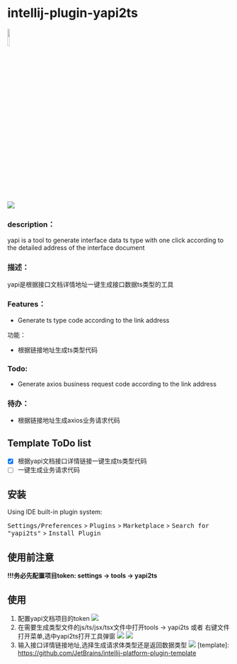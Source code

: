 # intellij-plugin-yapi2ts
<a href="https://www.jetbrains.com/webstorm"><img src="https://cdn.jsdelivr.net/gh/cong1223/cloudimg@master/img/20211109162916.png" width = "10%" /></a><br/>
[![](https://badgen.net/badge/yapi2ts/v2/f2a)](https://github.com/cong1223/intellij-plugin-yapi2ts)

<!-- Plugin description -->
### description：

yapi is a tool to generate interface data ts type with one click according to the detailed address of the interface document

### 描述：

yapi是根据接口文档详情地址一键生成接口数据ts类型的工具

### Features：

- Generate ts type code according to the link address

功能：

- 根据链接地址生成ts类型代码

### Todo:

- Generate axios business request code according to the link address

### 待办：

- 根据链接地址生成axios业务请求代码
<!-- Plugin description end -->

## Template ToDo list
- [x] 根据yapi文档接口详情链接一键生成ts类型代码
- [ ] 一键生成业务请求代码

## 安装

  Using IDE built-in plugin system:
  
  <kbd>Settings/Preferences</kbd> > <kbd>Plugins</kbd> > <kbd>Marketplace</kbd> > <kbd>Search for "yapi2ts"</kbd> >
  <kbd>Install Plugin</kbd>
  
## 使用前注意
**!!!务必先配置项目token: settings -> tools -> yapi2ts**
## 使用
1. 配置yapi文档项目的token
   ![](https://qnm.hunliji.com/Fo6wg9gECcIn_ZncVmwZSvljUCPz)
2. 在需要生成类型文件的js/ts/jsx/tsx文件中打开tools -> yapi2ts 或者 右键文件打开菜单,选中yapi2ts打开工具弹窗
   ![](https://picgo-cloudimg.oss-cn-hangzhou.aliyuncs.com/img/202301011533894.jpg)
   ![](https://picgo-cloudimg.oss-cn-hangzhou.aliyuncs.com/img/202301011533892.jpg)
3. 输入接口详情链接地址,选择生成请求体类型还是返回数据类型
   ![](https://cdn.jsdelivr.net/gh/cong1223/cloudimg@master/img/20211109180242.png)
[template]: https://github.com/JetBrains/intellij-platform-plugin-template
